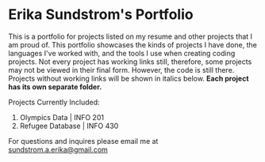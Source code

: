 # Erika Sundstrom's Portfolio

This is a portfolio for projects listed on my resume and other projects that I am proud of. This portfolio showcases the kinds of projects I have done, the languages I've 
worked with, and the tools I use when creating coding projects. Not every project has working links still, therefore, some projects may not be viewed in their final form. However, 
the code is still there. Projects without working links will be shown in italics below. **Each project has its own separate folder.**

Projects Currently Included:
1. Olympics Data | INFO 201
2. Refugee Database | INFO 430

For questions and inquires please email me at <sundstrom.a.erika@gmail.com>
